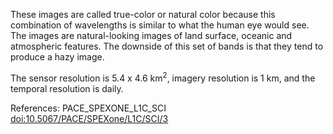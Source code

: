 These images are called true-color or natural color because this combination of wavelengths is similar to what the human eye would see. The images are natural-looking images of land surface, oceanic and atmospheric features. The downside of this set of bands is that they tend to produce a hazy image.

The sensor resolution is 5.4 x 4.6 km<sup>2</sup>, imagery resolution is 1 km, and the temporal resolution is daily.

References: PACE_SPEXONE_L1C_SCI [doi:10.5067/PACE/SPEXone/L1C/SCI/3](https://doi.org/10.5067/PACE/SPEXone/L1C/SCI/3)
